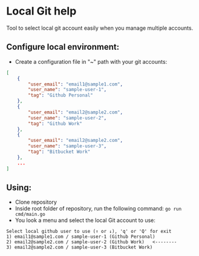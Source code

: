 # Local Git help
Tool to select local git account easily when you manage multiple accounts.
## Configure local environment:
- Create a configuration file in "~" path with your git accounts:

```json
[
    {
        "user_email": "email1@sample1.com",
        "user_name": "sample-user-1",
        "tag": "Github Personal"
    },
    {
        "user_email": "email2@sample2.com",
        "user_name": "sample-user-2",
        "tag": "Github Work"
    },
    {
        "user_email": "email2@sample2.com",
        "user_name": "sample-user-3",
        "tag": "Bitbucket Work"
    },
    ...
]
```

## Using:
- Clone repository
- Inside root folder of repository, run the following command: ```go run cmd/main.go```
- You look a menu and select the local Git account to use:
```
Select local github user to use (↑ or ↓), 'q' or 'Q' for exit
1) email1@sample1.com / sample-user-1 (Github Personal)
2) email2@sample2.com / sample-user-2 (Github Work)   <--------
3) email2@sample2.com / sample-user-3 (Bitbucket Work)
```